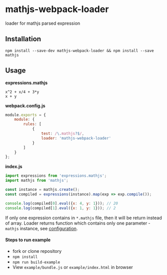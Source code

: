 # mathjs-webpack-loader

loader for mathjs parsed expression

## Installation

```
npm install --save-dev mathjs-webpack-loader && npm install --save mathjs
```

## Usage

**expressions.mathjs**

```
x^2 + x/4 + 3*y
x + y
```

**webpack.config.js**
```js
module.exports = {
	module: {
		rules: [
			{
				test: /\.mathjs?$/,
				loader: 'mathjs-webpack-loader'
			}
		]
	}
};
```

**index.js**

```js
import expressions from 'expressions.mathjs';
import mathjs from 'mathjs';

const instance = mathjs.create();
const compiled = expressions(instance).map(exp => exp.compile());

console.log(compiled[0].eval({x: 4, y: 1})); // 20
console.log(compiled[1].eval({x: 1, y: 1})); // 2
```

If only one expression contains in `*.mathjs` file, then it will be return instead of array. Loader returns function which contains only one parameter - `mathjs` instance, see [configuration](https://mathjs.org/docs/core/configuration.html). 

#### Steps to run example

* fork or clone repository
* ```npm install```
* ```npm run build-example```
* View `example/bundle.js` or `example/index.html` in browser

	
